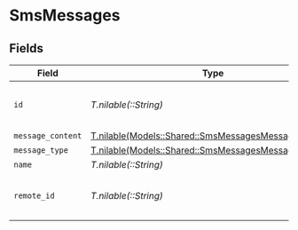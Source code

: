 # SmsMessages


## Fields

| Field                                                                                                    | Type                                                                                                     | Required                                                                                                 | Description                                                                                              | Example                                                                                                  |
| -------------------------------------------------------------------------------------------------------- | -------------------------------------------------------------------------------------------------------- | -------------------------------------------------------------------------------------------------------- | -------------------------------------------------------------------------------------------------------- | -------------------------------------------------------------------------------------------------------- |
| `id`                                                                                                     | *T.nilable(::String)*                                                                                    | :heavy_minus_sign:                                                                                       | Unique identifier                                                                                        | 8187e5da-dc77-475e-9949-af0f1fa4e4e3                                                                     |
| `message_content`                                                                                        | [T.nilable(Models::Shared::SmsMessagesMessageContent)](../../models/shared/smsmessagesmessagecontent.md) | :heavy_minus_sign:                                                                                       | N/A                                                                                                      |                                                                                                          |
| `message_type`                                                                                           | [T.nilable(Models::Shared::SmsMessagesMessageType)](../../models/shared/smsmessagesmessagetype.md)       | :heavy_minus_sign:                                                                                       | N/A                                                                                                      |                                                                                                          |
| `name`                                                                                                   | *T.nilable(::String)*                                                                                    | :heavy_minus_sign:                                                                                       | N/A                                                                                                      |                                                                                                          |
| `remote_id`                                                                                              | *T.nilable(::String)*                                                                                    | :heavy_minus_sign:                                                                                       | Provider's unique identifier                                                                             | 8187e5da-dc77-475e-9949-af0f1fa4e4e3                                                                     |